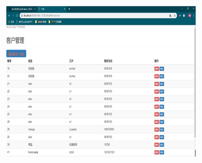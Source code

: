 
<img src="https://github.com/fuxiaoyangAlex/JavaEE/blob/master/picture/MAVEN_CRUD/AllCustomer.png" width=850 height=400>
